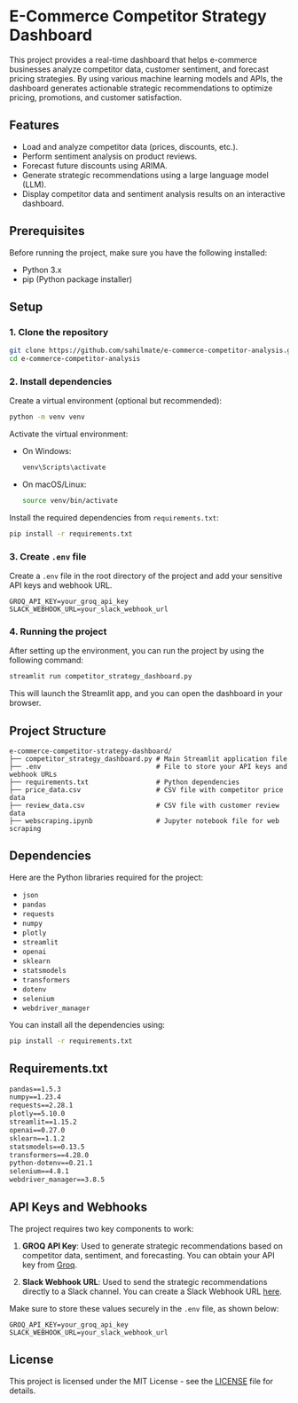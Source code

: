 # E-Commerce Competitor Strategy Dashboard

This project provides a real-time dashboard that helps e-commerce businesses analyze competitor data, customer sentiment, and forecast pricing strategies. By using various machine learning models and APIs, the dashboard generates actionable strategic recommendations to optimize pricing, promotions, and customer satisfaction.

## Features

- Load and analyze competitor data (prices, discounts, etc.).
- Perform sentiment analysis on product reviews.
- Forecast future discounts using ARIMA.
- Generate strategic recommendations using a large language model (LLM).
- Display competitor data and sentiment analysis results on an interactive dashboard.

## Prerequisites

Before running the project, make sure you have the following installed:

- Python 3.x
- pip (Python package installer)

## Setup

### 1. Clone the repository

```bash
git clone https://github.com/sahilmate/e-commerce-competitor-analysis.git
cd e-commerce-competitor-analysis
```

### 2. Install dependencies

Create a virtual environment (optional but recommended):

```bash
python -m venv venv
```

Activate the virtual environment:

- On Windows:
  ```bash
  venv\Scripts\activate
  ```
- On macOS/Linux:
  ```bash
  source venv/bin/activate
  ```

Install the required dependencies from `requirements.txt`:

```bash
pip install -r requirements.txt
```

### 3. Create `.env` file

Create a `.env` file in the root directory of the project and add your sensitive API keys and webhook URL.

```env
GROQ_API_KEY=your_groq_api_key
SLACK_WEBHOOK_URL=your_slack_webhook_url
```

### 4. Running the project

After setting up the environment, you can run the project by using the following command:

```bash
streamlit run competitor_strategy_dashboard.py
```

This will launch the Streamlit app, and you can open the dashboard in your browser.

## Project Structure

```
e-commerce-competitor-strategy-dashboard/
├── competitor_strategy_dashboard.py # Main Streamlit application file
├── .env                             # File to store your API keys and webhook URLs
├── requirements.txt                 # Python dependencies
├── price_data.csv                   # CSV file with competitor price data
├── review_data.csv                  # CSV file with customer review data
├── webscraping.ipynb                # Jupyter notebook file for web scraping 
```

## Dependencies

Here are the Python libraries required for the project:

- `json`
- `pandas`
- `requests`
- `numpy`
- `plotly`
- `streamlit`
- `openai`
- `sklearn`
- `statsmodels`
- `transformers`
- `dotenv`
- `selenium`
- `webdriver_manager`

You can install all the dependencies using:

```bash
pip install -r requirements.txt
```

## Requirements.txt

```txt
pandas==1.5.3
numpy==1.23.4
requests==2.28.1
plotly==5.10.0
streamlit==1.15.2
openai==0.27.0
sklearn==1.1.2
statsmodels==0.13.5
transformers==4.28.0
python-dotenv==0.21.1
selenium==4.8.1
webdriver_manager==3.8.5
```

## API Keys and Webhooks

The project requires two key components to work:

1. **GROQ API Key**: Used to generate strategic recommendations based on competitor data, sentiment, and forecasting. You can obtain your API key from [Groq](https://groq.com/).

2. **Slack Webhook URL**: Used to send the strategic recommendations directly to a Slack channel. You can create a Slack Webhook URL [here](https://api.slack.com/messaging/webhooks).

Make sure to store these values securely in the `.env` file, as shown below:

```env
GROQ_API_KEY=your_groq_api_key
SLACK_WEBHOOK_URL=your_slack_webhook_url
```

## License

This project is licensed under the MIT License - see the [LICENSE](LICENSE) file for details.






